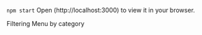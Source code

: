 `npm start`
Open (http://localhost:3000) to view it in your browser.

Filtering Menu by category






